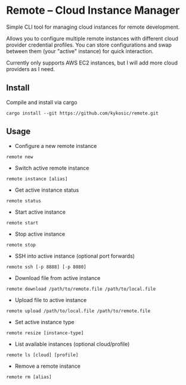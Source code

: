 # Remote – Cloud Instance Manager
Simple CLI tool for managing cloud instances for remote development.


Allows you to configure multiple remote instances with different cloud provider credential profiles. You can store
configurations and swap between them (your "active" instance) for quick interaction.


Currently only supports AWS EC2 instances, but I will add more cloud providers as I need.

## Install
Compile and install via cargo
```
cargo install --git https://github.com/kykosic/remote.git
```

## Usage
* Configure a new remote instance
```
remote new
```
* Switch active remote instance
```
remote instance [alias]
```
* Get active instance status
```
remote status
```
* Start active instance
```
remote start
```
* Stop active instance
```
remote stop
```
* SSH into active instance (optional port forwards)
```
remote ssh [-p 8888] [-p 8080]
```
* Download file from active instance
```
remote download /path/to/remote.file /path/to/local.file
```
* Upload file to active instance
```
remote upload /path/to/local.file /path/to/remote.file
```
* Set active instance type
```
remote resize [instance-type]
```
* List available instances (optional cloud/profile)
```
remote ls [cloud] [profile]
```
* Remove a remote instance
```
remote rm [alias]
```
